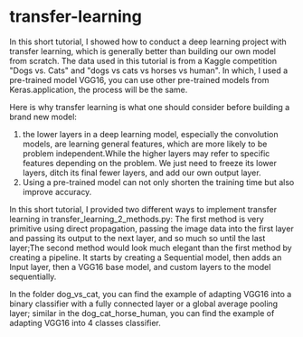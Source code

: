 # transfer-learning
In this short tutorial, I showed how to conduct a deep learning project with transfer learning, which is generally better than building our own model from scratch. The data used in this tutorial is from a Kaggle competition "Dogs vs. Cats" and "dogs vs cats vs horses vs human". In which, I used a pre-trained model VGG16, you can use other pre-trained models from Keras.application, the process will be the same.

Here is why transfer learning is what one should consider before building a brand new model:
1. the lower layers in a deep learning model, especially the convolution models, are learning general features, which are more likely to be problem independent.While the higher layers may refer to specific features depending on the problem. We just need to freeze its lower layers, ditch its final fewer layers, and add our own output layer.
2. Using a pre-trained model can not only shorten the training time but also improve accuracy.

In this short tutorial, I provided two different ways to implement transfer learning in transfer_learning_2_methods.py: The first method is very primitive using direct propagation, passing the image data into the first layer and passing its output to the next layer, and so much so until the last layer;The second method would look much elegant than the first method by creating a pipeline. It starts by creating a Sequential model, then adds an Input layer, then a VGG16 base model, and custom layers to the model sequentially.

In the folder dog_vs_cat, you can find the example of adapting VGG16 into a binary classifier with a fully connected layer or a global average pooling layer; similar in the dog_cat_horse_human, you can find the example of adapting VGG16 into 4 classes classifier. 
